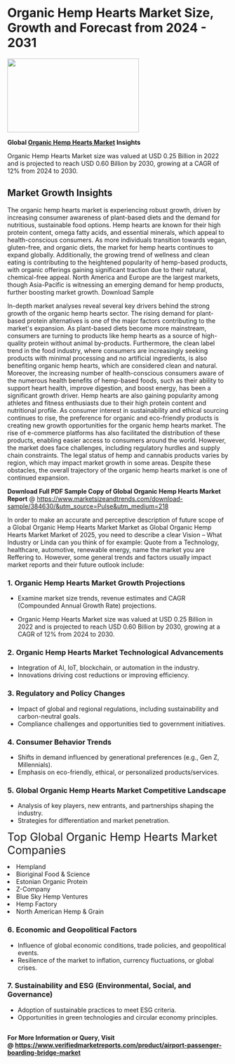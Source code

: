 <H1>Organic Hemp Hearts Market Size, Growth and Forecast from 2024 - 2031</H1><img class="aligncenter size-medium wp-image-584254" src="https://thirdeyenews.in/wp-content/uploads/2024/09/Global-Market-Research-300x168.jpeg" alt="" width="300" height="168" /><p><strong>Global&nbsp;<a href="https://www.marketsizeandtrends.com/download-sample/384630/&amp;utm_source=Pulse&amp;utm_medium=218">Organic Hemp Hearts Market</a> Insights</strong></p><p>Organic Hemp Hearts Market size was valued at USD 0.25 Billion in 2022 and is projected to reach USD 0.60 Billion by 2030, growing at a CAGR of 12% from 2024 to 2030.</p><p><h2>Market Growth Insights</h2> <p>The organic hemp hearts market is experiencing robust growth, driven by increasing consumer awareness of plant-based diets and the demand for nutritious, sustainable food options. Hemp hearts are known for their high protein content, omega fatty acids, and essential minerals, which appeal to health-conscious consumers. As more individuals transition towards vegan, gluten-free, and organic diets, the market for hemp hearts continues to expand globally. Additionally, the growing trend of wellness and clean eating is contributing to the heightened popularity of hemp-based products, with organic offerings gaining significant traction due to their natural, chemical-free appeal. North America and Europe are the largest markets, though Asia-Pacific is witnessing an emerging demand for hemp products, further boosting market growth. Download Sample </p> <p>In-depth market analyses reveal several key drivers behind the strong growth of the organic hemp hearts sector. The rising demand for plant-based protein alternatives is one of the major factors contributing to the market's expansion. As plant-based diets become more mainstream, consumers are turning to products like hemp hearts as a source of high-quality protein without animal by-products. Furthermore, the clean label trend in the food industry, where consumers are increasingly seeking products with minimal processing and no artificial ingredients, is also benefiting organic hemp hearts, which are considered clean and natural. Moreover, the increasing number of health-conscious consumers aware of the numerous health benefits of hemp-based foods, such as their ability to support heart health, improve digestion, and boost energy, has been a significant growth driver. Hemp hearts are also gaining popularity among athletes and fitness enthusiasts due to their high protein content and nutritional profile. As consumer interest in sustainability and ethical sourcing continues to rise, the preference for organic and eco-friendly products is creating new growth opportunities for the organic hemp hearts market. The rise of e-commerce platforms has also facilitated the distribution of these products, enabling easier access to consumers around the world. However, the market does face challenges, including regulatory hurdles and supply chain constraints. The legal status of hemp and cannabis products varies by region, which may impact market growth in some areas. Despite these obstacles, the overall trajectory of the organic hemp hearts market is one of continued expansion. </p><p><span class=""><strong>Download Full PDF Sample Copy of Global Organic Hemp Hearts Market Report</strong> @ <a href="https://www.marketsizeandtrends.com/download-sample/384630/&amp;utm_source=Pulse&amp;utm_medium=218" target="_blank">https://www.marketsizeandtrends.com/download-sample/384630/&amp;utm_source=Pulse&amp;utm_medium=218</a></span></p><p>In order to make an accurate and perceptive description of future scope of a Global&nbsp;Organic Hemp Hearts Market Market as Global&nbsp;Organic Hemp Hearts Market Market of 2025, you need to describe a clear Vision &ndash; What Industry or Linda can you think of for example: Quote from a Technology, healthcare, automotive, renewable energy, name the market you are Reffering to. However, some general trends and factors usually impact market reports and their future outlook include:</p><h3>1.&nbsp;<strong>Organic Hemp Hearts Market Growth Projections</strong></h3><ul><li>Examine market size trends, revenue estimates and CAGR (Compounded Annual Growth Rate) projections.</li><li><p>Organic Hemp Hearts Market size was valued at USD 0.25 Billion in 2022 and is projected to reach USD 0.60 Billion by 2030, growing at a CAGR of 12% from 2024 to 2030.</p></li></ul><h3>2.&nbsp;<strong>Organic Hemp Hearts Market Technological Advancements</strong></h3><ul><li>Integration of AI, IoT, blockchain, or automation in the industry.</li><li>Innovations driving cost reductions or improving efficiency.</li></ul><h3>3.&nbsp;<strong>Regulatory and Policy Changes</strong></h3><ul><li>Impact of global and regional regulations, including sustainability and carbon-neutral goals.</li><li>Compliance challenges and opportunities tied to government initiatives.</li></ul><h3>4.&nbsp;<strong>Consumer Behavior Trends</strong></h3><ul><li>Shifts in demand influenced by generational preferences (e.g., Gen Z, Millennials).</li><li>Emphasis on eco-friendly, ethical, or personalized products/services.</li></ul><h3>5.&nbsp;<strong>Global Organic Hemp Hearts Market Competitive Landscape</strong></h3><ul><li>Analysis of key players, new entrants, and partnerships shaping the industry.</li><li>Strategies for differentiation and market penetration.</li></ul><p data-pm-slice="1 1 []"><span style="color: inherit; font-family: inherit; font-size: 25px;">Top Global Organic Hemp Hearts Market Companies</span></p><div class="" data-test-id=""><p><li>Hempland</li><li> Bioriginal Food & Science</li><li> Estonian Organic Protein</li><li> Z-Company</li><li> Blue Sky Hemp Ventures</li><li> Hemp Factory</li><li> North American Hemp & Grain</li></p></div><h3>6.&nbsp;<strong>Economic and Geopolitical Factors</strong></h3><ul><li>Influence of global economic conditions, trade policies, and geopolitical events.</li><li>Resilience of the market to inflation, currency fluctuations, or global crises.</li></ul><h3>7.&nbsp;<strong>Sustainability and ESG (Environmental, Social, and Governance)</strong></h3><ul><li>Adoption of sustainable practices to meet ESG criteria.</li><li>Opportunities in green technologies and circular economy principles.</li></ul><h2><strong style="font-size: 14px;">For More Information or Query, Visit @&nbsp;</strong><a style="background-color: #ffffff; font-size: 14px;" href="https://www.marketsizeandtrends.com/report/organic-hemp-hearts-market/" target="_blank">https://www.verifiedmarketreports.com/product/airport-passenger-boarding-bridge-market</a></h2>
